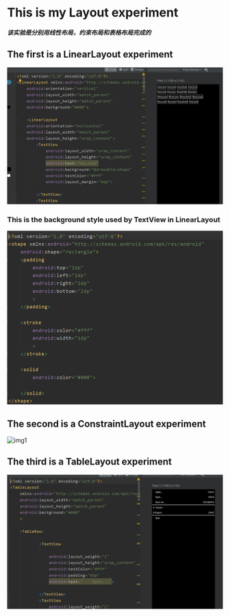 # This is my Layout experiment
***该实验是分别用线性布局，约束布局和表格布局完成的***
## The first is a LinearLayout experiment
![img1](https://github.com/liuyi0322/lab_2/blob/master/img/img1.png)
### This is the background style used by TextView in LinearLayout
![img1](https://github.com/liuyi0322/lab_2/blob/master/img/img2.png)
## The second is a ConstraintLayout experiment
![img1](https://github.com/liuyi0322/lab_2/blob/master/img/img3.png)
## The third is a TableLayout experiment
![img1](https://github.com/liuyi0322/lab_2/blob/master/img/img4.png)

